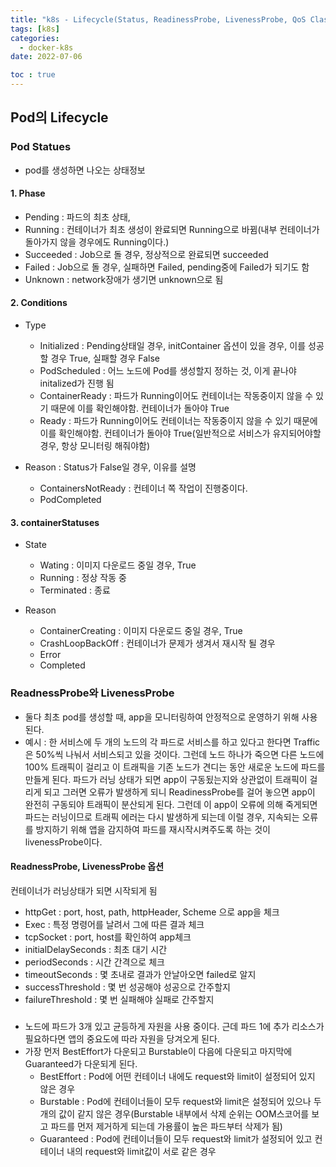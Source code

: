 ```yaml
---
title: "k8s - Lifecycle(Status, ReadinessProbe, LivenessProbe, QoS Classes, Node Scheduling)"
tags: [k8s]
categories:
  - docker-k8s
date: 2022-07-06

toc : true
---
```


## Pod의 Lifecycle 
### Pod Statues
- pod를 생성하면 나오는 상태정보
#### 1. Phase
- Pending : 파드의 최초 상태, 
- Running : 컨테이너가 최초 생성이 완료되면 Running으로 바뀜(내부 컨테이너가 돌아가지 않을 경우에도 Running이다.)
- Succeeded : Job으로 돌 경우, 정상적으로 완료되면 succeeded
- Failed : Job으로 돌 경우, 실패하면 Failed, pending중에 Failed가 되기도 함
- Unknown : network장애가 생기면 unknown으로 됨
  
#### 2. Conditions
- Type
    - Initialized : Pending상태일 경우, initContainer 옵션이 있을 경우, 이를 성공할 경우 True, 실패할 경우 False 
    - PodScheduled : 어느 노드에 Pod를 생성할지 정하는 것, 이게 끝나야 initalized가 진행 됨
    - ContainerReady : 파드가 Running이어도 컨테이너는 작동중이지 않을 수 있기 때문에 이를 확인해야함. 컨테이너가 돌아야 True
    - Ready : 파드가 Running이어도 컨테이너는 작동중이지 않을 수 있기 때문에 이를 확인해야함. 컨테이너가 돌아야 True(일반적으로 서비스가 유지되어야할 경우, 항상 모니터링 해줘야함)

- Reason : Status가 False일 경우, 이유를 설명
    - ContainersNotReady : 컨테이너 쪽 작업이 진행중이다.
    - PodCompleted  

#### 3. containerStatuses
- State 
    - Wating : 이미지 다운로드 중일 경우, True
    - Running : 정상 작동 중
    - Terminated : 종료

- Reason
    - ContainerCreating : 이미지 다운로드 중일 경우, True
    - CrashLoopBackOff : 컨테이너가 문제가 생겨서 재시작 될 경우 
    - Error 
    - Completed

### ReadnessProbe와 LivenessProbe
- 둘다 최초 pod를 생성할 때, app을 모니터링하여 안정적으로 운영하기 위해 사용된다.
- 예시 : 한 서비스에 두 개의 노드의 각 파드로 서비스를 하고 있다고 한다면 Traffic은 50%씩 나눠서 서비스되고 있을 것이다.
그런데 노드 하나가 죽으면 다른 노드에 100% 트래픽이 걸리고 이 트래픽을 기존 노드가 견디는 동안 새로운 노드에 파드를 만들게 된다.
파드가 러닝 상태가 되면 app이 구동됬는지와 상관없이 트래픽이 걸리게 되고 그러면 오류가 발생하게 되니 ReadinessProbe를 걸어 놓으면 app이 완전히 구동되야 트래픽이 분산되게 된다.
그런데 이 app이 오류에 의해 죽게되면 파드는 러닝이므로 트래픽 에러는 다시 발생하게 되는데 이럴 경우, 지속되는 오류를 방지하기 위해 앱을 감지하여 파드를 재시작시켜주도록 하는 것이 livenessProbe이다.

#### ReadnessProbe, LivenessProbe 옵션
컨테이너가 러닝상태가 되면 시작되게 됨
- httpGet : port, host, path, httpHeader, Scheme 으로 app을 체크
- Exec : 특정 명령어를 날려서 그에 따른 결과 체크
- tcpSocket : port, host를 확인하여 app체크
- initialDelaySeconds : 최초 대기 시간
- periodSeconds : 시간 간격으로 체크
- timeoutSeconds : 몇 초내로 결과가 안날아오면 failed로 알지
- successThreshold : 몇 번 성공해야 성공으로 간주할지
- failureThreshold : 몇 번 실패해야 실패로 간주할지


### 
- 노드에 파드가 3개 있고 균등하게 자원을 사용 중이다. 근데 파드 1에 추가 리소스가 필요하다면 앱의 중요도에 따라 자원을 당겨오게 된다.
- 가장 먼저 BestEffort가 다운되고 Burstable이 다음에 다운되고 마지막에 Guaranteed가 다운되게 된다.
    - BestEffort : Pod에 어떤 컨테이너 내에도 request와 limit이 설정되어 있지 않은 경우
    - Burstable : Pod에 컨테이너들이 모두 request와 limit은 설정되어 있으나 두 개의 값이 같지 않은 경우(Burstable 내부에서 삭제 순위는 OOM스코어를 보고 파드를 먼저 제거하게 되는데 가용률이 높은 파드부터 삭제가 됨)
    - Guaranteed : Pod에 컨테이너들이 모두 request와 limit가 설정되어 있고 컨테이너 내의 request와 limit값이 서로 같은 경우

